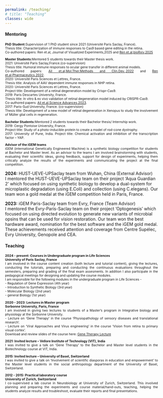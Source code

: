 ```yaml
---
permalink: /teaching/
# title: "Teaching"
classes: wide
---
```


#### **Mentoring**
<p align="justify" style="font-size:0.75em">
 <b>PhD Student:</b>Supervision of 1 PhD student since 2021 (Université Paris Saclay, France). <br>
 Thesis title: Characterization of immune  responses to Cas9 based gene editing in the retina. <br>
 Co-authored papers: Ren et.al, Journal of Visualized Experiments,2025 and <a href="[url](https://www.biorxiv.org/content/10.1101/2025.06.02.656863v2)">Ren et.al,bioRxiv,2025</a>
</p>

<p align="justify" style="font-size:0.75em">
 <b>Master Students:</b>Mentored 5 students towards their Master thesis work. <br>
 2021: Université Paris Saclay,France.(co-supervision) <br>
 Thesis title: Humoral immune responses to ocular gene transfer in different animal models. <br>
 Co-authored papers: <a href="[url](https://doi.org/10.1016/j.omtm.2022.01.011)">Ail et.al,Mol.Ther.Methods and Clin.Dev.,2022</a> and <a href="[url](https://www.mdpi.com/1837708)">Ren et.al,Pharmaceutics,2022</a>. <br>
 2020: Université Paris Sciences et Lettres, France. <br>
 Thesis title: Analysis of AAV dependent immune responses in NHP retina. <br>
 2020: Université Paris Sciences et Lettres, France. <br>
 Project title: Development of a retinal degeneration model by Crispr-Cas9. <br>
 2019: Paris Descartes University, France. <br>
 Thesis title: In vitro & ex vivo validation of retinal degeneration model induced by CRISPR-Cas9. <br>
 Co-authored papers: <a href="[url](https://www.science.org/doi/10.1126/sciadv.adg8163)">Ail et.al,Science Advances,2023</a>. <br>
 2017: Paris-Sud University, France. (co-supervision) <br>
 Thesis title: Development of a new model of retinal degeneration in Xenopus to study the involvement of Müller glial cells in  regeneration.
 </p>

 <p align="justify" style="font-size:0.75em">
<b>Bachelor Students:</b>Mentored 2 students towards their Bachelor thesis/ Internship work. <br>
2019: Cergy Pontoise University, France. <br>
 Project title: Study of a photo-inducible protein to create a model of rod-cone dystrophy. <br>
 2017: University of Pune, India. Project title: Chemical activation and inhibition of the transcription factor – YAP. <br>
</p>

<p align="justify" style="font-size:0.75em">
<b>Advisor of the iGEM teams</b> <br>
iGEM (international Genetically Engineered Machine) is a synthetic biology competition for students at Bachelor and Master level. As an advisor to the teams I am involved brainstorming with students, evaluating their scientific ideas, giving feedback, support for design of experiments, helping them critically analyze the results of the experiments and communicating the project at the final competition. <br>

<b>2024:</b> HUST-UEVE-UPSaclay team from Wuhan, China (External Advisor) <br>
I mentored the HUST-UEVE-UPSaclay team on their project ‘Aqua Guardian 2’ which focused on using synthetic biology to develop a dual-system for microplastic degradation (using E.Coli) and collection (using C.elegans). Our team won a gold medal at the iGEM competition held in Paris, France. <br>

<b>2023:</b> iGEM Paris-Saclay team from Evry, France (Team Advisor) <br>
I mentored the Evry-Paris-Saclay team on their project ‘Optogenesis’ which focused on using directed evolution to generate new variants of microbial opsins that can be used for vision restoration. Our team won the best hardware award, nomination for the best software and the iGEM gold medal. These achievements received attention and coverage from Centre Supélec, Evry University, Genopole and CEA.
</p>

#### **Teaching**
<p align="justify" style="font-size:0.75em">
<b>2024 - present: Courses in Undergraduate program in Life Sciences</b> <br>
<b>University of Paris Saclay, France</b> <br>
I am involved in the course content creation (both lecture and tutorial content), giving the lectures, conducting the tutorials, preparing and conducting the continuous evaluations throughout the semesters, preparing and grading of the final exam assesments. In addition I also participate in the pedagogical meetings for designing and updating the course modules. <br>
I am responsible for the following modules in the undergraduate program in Life Sciences - <br>
- Regulation of Gene Expression (4th year) <br>
- Introduction to Synthetic Biology (3rd year) <br>
- Molecular Biology (2nd year) <br>
- general Biology (1st year) <br>
</p>

<p align="justify" style="font-size:0.75em">
<b>2020 - 2023: Lectures in Master program</b> <br>
<b>Sorbonne University, Paris, France</b> <br>
I am involved in giving two lectures to students of a Master’s program in Integrative biology and physiology at the Sorbonne University. <br>
- Lecture on ‘Gene Therapy’ in the course ‘Physiopathology of sensory diseases and translational research’.<br>
- Lecture on ‘Viral Approaches and Virus engineering’ in the course ‘Vision from retina to primary visual cortex’. <br>
Download and review slides of the course here: <a href="[url](https://drive.google.com/file/d/1acgDNR0FCBJRMzGNG1OpQQRh2yvJ5May/view?usp=share_link)">Gene Therapy Lecture</a>
</p>

<p align="justify" style="font-size:0.75em">
<b>2021: Invited lecture – Vellore Institute of Technology (VIT), India</b> <br>
I was invited to give a talk on ‘Gene Therapy’ to the Bachelor and Master level students in the Biotechnology course at VIT, India. 
</p>

<p align="justify" style="font-size:0.75em">
<b>2015: Invited lecture – University of Basel, Switzerland</b> <br>
I was invited to give a talk on ‘Involvement of scientific diasporas in education and empowerment’ to the Master level students in the social anthropology department of the University of Basel, Switzerland.
</p>

<p align="justify" style="font-size:0.75em">
<b>2012 - 2015: Practical laboratory course</b> <br>
<b>University of Zurich, Switzerland</b> <br>
I co-supervised a lab course in Neurobiology at University of Zurich, Switzerland. This involved planning and preparing the experiments and course material/hand-outs, teaching, helping the students analyze results and troubleshoot, evaluate their reports and final presentations.
</p>


 





